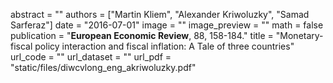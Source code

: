 abstract = ""
authors = ["Martin Kliem", "Alexander Kriwoluzky", "Samad Sarferaz"]
date = "2016-07-01"
image = ""
image_preview = ""
math = false
publication = "**European Economic Review**, 88, 158-184."
title = "Monetary-fiscal policy interaction and fiscal inflation: A Tale of three countries"
url_code = ""
url_dataset = ""
url_pdf = "static/files/diwcvlong_eng_akriwoluzky.pdf"
